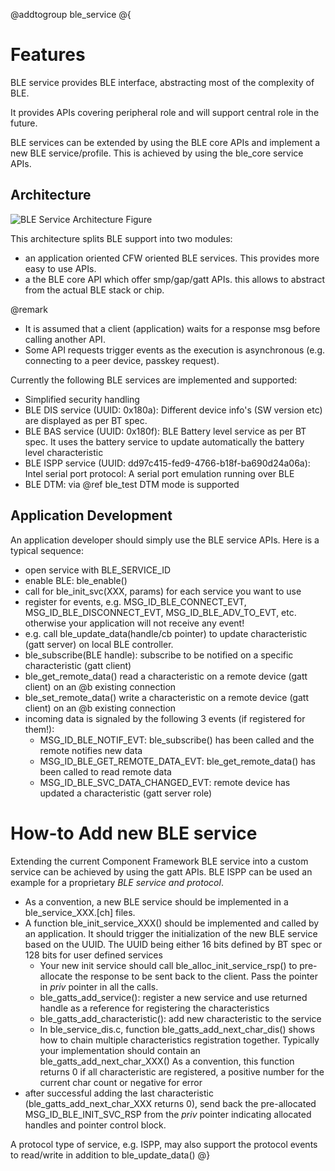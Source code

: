 @addtogroup ble_service
@{

# Features

BLE service provides BLE interface, abstracting most of the complexity of BLE.

It provides APIs covering peripheral role and will support central role in the future.

BLE services can be extended by using the BLE core APIs and implement a new BLE service/profile. This is achieved
by using the ble_core service APIs.

## Architecture

![BLE Service Architecture Figure](ble_sw_architecture.png "BLE Software architecture")

This architecture splits BLE support into two modules:
- an application oriented CFW oriented BLE services. This provides more easy to use APIs.
- a the BLE core API which offer smp/gap/gatt APIs. this allows to abstract from the actual BLE stack or chip.

@remark
- It is assumed that a client (application) waits for a response msg before calling another API.
- Some API requests trigger events as the execution is asynchronous (e.g. connecting to a peer device, passkey request).

Currently the following BLE services are implemented and supported:
- Simplified security handling
- BLE DIS service (UUID: 0x180a): Different device info's (SW version etc) are displayed as per BT spec.
- BLE BAS service (UUID: 0x180f): BLE Battery level service as per BT spec. It uses the battery service to update automatically the battery level characteristic
- BLE ISPP service (UUID: dd97c415-fed9-4766-b18f-ba690d24a06a): Intel serial port protocol: A serial port emulation running over BLE
- BLE DTM: via @ref ble_test DTM mode is supported

## Application Development

An application developer should simply use the BLE service APIs. Here is a typical sequence:
- open service with BLE_SERVICE_ID
- enable BLE: ble_enable()
- call for ble_init_svc(XXX, params) for each service you want to use
- register for events, e.g. MSG_ID_BLE_CONNECT_EVT, MSG_ID_BLE_DISCONNECT_EVT, MSG_ID_BLE_ADV_TO_EVT, etc. otherwise your application will not receive any event!
- e.g. call ble_update_data(handle/cb pointer) to update characteristic (gatt server) on local BLE controller.
- ble_subscribe(BLE handle): subscribe to be notified on a specific characteristic (gatt client)
- ble_get_remote_data() read a characteristic on a remote device (gatt client) on an @b existing connection
- ble_set_remote_data() write a characteristic on a remote device (gatt client) on an @b existing connection
- incoming data is signaled by the following 3 events (if registered for them!):
  - MSG_ID_BLE_NOTIF_EVT: ble_subscribe() has been called and the remote notifies new data
  - MSG_ID_BLE_GET_REMOTE_DATA_EVT: ble_get_remote_data() has been called to read remote data
  - MSG_ID_BLE_SVC_DATA_CHANGED_EVT: remote device has updated a characteristic (gatt server role)


# How-to Add new BLE service

Extending the current Component Framework BLE service into a custom service can be achieved by using the gatt APIs.
BLE ISPP can be used an example for a proprietary _BLE service and protocol_.

- As a convention, a new BLE service should be implemented in a ble_service_XXX.[ch] files.
- A function ble_init_service_XXX() should be implemented and called by an application.
  It should trigger the initialization of the new BLE service based on the UUID.
  The UUID being either 16 bits defined by BT spec or 128 bits for user defined services
  - Your new init service should call ble_alloc_init_service_rsp() to pre-allocate the response to be sent back to the client. Pass the pointer in _priv_ pointer in all the calls.
  - ble_gatts_add_service(): register a new service and use returned handle as a reference for registering the characteristics
  - ble_gatts_add_characteristic(): add new characteristic to the service
  - In ble_service_dis.c, function ble_gatts_add_next_char_dis() shows how to chain multiple characteristics registration together. Typically your implementation should contain an ble_gatts_add_next_char_XXX()
    As a convention, this function returns 0 if all characteristic are registered, a positive number for the current char count or negative for error
- after successful adding the last characteristic (ble_gatts_add_next_char_XXX returns 0), send back the pre-allocated MSG_ID_BLE_INIT_SVC_RSP from the _priv_ pointer indicating allocated handles and pointer control block.

A protocol type of service, e.g. ISPP, may also support the protocol events to read/write in addition to ble_update_data()
@}
